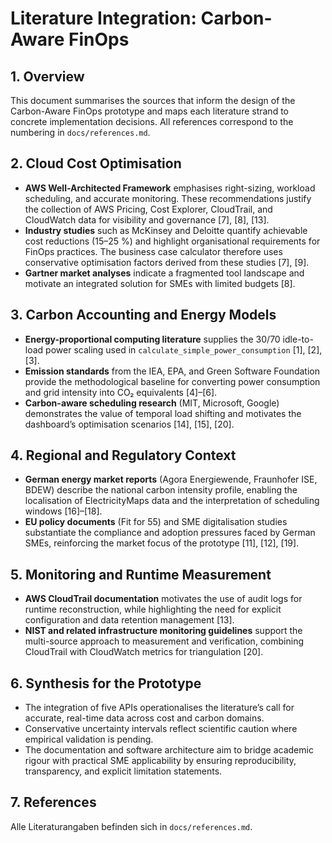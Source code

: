 # Literature Integration: Carbon-Aware FinOps

## 1. Overview
This document summarises the sources that inform the design of the Carbon-Aware FinOps prototype and maps each literature strand to concrete implementation decisions. All references correspond to the numbering in `docs/references.md`.

## 2. Cloud Cost Optimisation
- **AWS Well-Architected Framework** emphasises right-sizing, workload scheduling, and accurate monitoring. These recommendations justify the collection of AWS Pricing, Cost Explorer, CloudTrail, and CloudWatch data for visibility and governance [7], [8], [13].
- **Industry studies** such as McKinsey and Deloitte quantify achievable cost reductions (15–25 %) and highlight organisational requirements for FinOps practices. The business case calculator therefore uses conservative optimisation factors derived from these studies [7], [9].
- **Gartner market analyses** indicate a fragmented tool landscape and motivate an integrated solution for SMEs with limited budgets [8].

## 3. Carbon Accounting and Energy Models
- **Energy-proportional computing literature** supplies the 30/70 idle-to-load power scaling used in `calculate_simple_power_consumption` [1], [2], [3].
- **Emission standards** from the IEA, EPA, and Green Software Foundation provide the methodological baseline for converting power consumption and grid intensity into CO₂ equivalents [4]–[6].
- **Carbon-aware scheduling research** (MIT, Microsoft, Google) demonstrates the value of temporal load shifting and motivates the dashboard’s optimisation scenarios [14], [15], [20].

## 4. Regional and Regulatory Context
- **German energy market reports** (Agora Energiewende, Fraunhofer ISE, BDEW) describe the national carbon intensity profile, enabling the localisation of ElectricityMaps data and the interpretation of scheduling windows [16]–[18].
- **EU policy documents** (Fit for 55) and SME digitalisation studies substantiate the compliance and adoption pressures faced by German SMEs, reinforcing the market focus of the prototype [11], [12], [19].

## 5. Monitoring and Runtime Measurement
- **AWS CloudTrail documentation** motivates the use of audit logs for runtime reconstruction, while highlighting the need for explicit configuration and data retention management [13].
- **NIST and related infrastructure monitoring guidelines** support the multi-source approach to measurement and verification, combining CloudTrail with CloudWatch metrics for triangulation [20].

## 6. Synthesis for the Prototype
- The integration of five APIs operationalises the literature’s call for accurate, real-time data across cost and carbon domains.
- Conservative uncertainty intervals reflect scientific caution where empirical validation is pending.
- The documentation and software architecture aim to bridge academic rigour with practical SME applicability by ensuring reproducibility, transparency, and explicit limitation statements.

## 7. References
Alle Literaturangaben befinden sich in `docs/references.md`.
